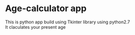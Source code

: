 # Age-calculator app
 This is python app build using Tkinter library using python2.7<br>
 It claculates your present age 
